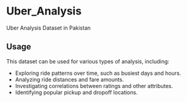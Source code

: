 # Uber_Analysis
Uber Analysis Dataset in Pakistan
## Usage

This dataset can be used for various types of analysis, including:

- Exploring ride patterns over time, such as busiest days and hours.
- Analyzing ride distances and fare amounts.
- Investigating correlations between ratings and other attributes.
- Identifying popular pickup and dropoff locations.
